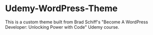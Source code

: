 # Udemy-WordPress-Theme
This is a custom theme built from Brad Schiff's "Become A WordPress Developer: Unlocking Power with Code" Udemy course.
